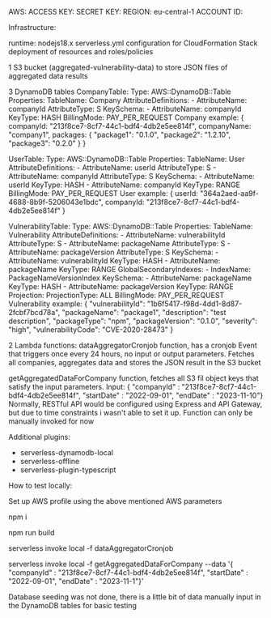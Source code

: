 AWS:
  ACCESS KEY: 
  SECRET KEY: 
  REGION: eu-central-1
  ACCOUNT ID: 

Infrastructure:

runtime: nodejs18.x
serverless.yml configuration for CloudFormation Stack deployment of resources and roles/policies

1 S3 bucket (aggregated-vulnerability-data) to store JSON files of aggregated data results

3 DynamoDB tables
  CompanyTable:
        Type: AWS::DynamoDB::Table
        Properties:
          TableName: Company
          AttributeDefinitions:
            - AttributeName: companyId
              AttributeType: S
          KeySchema:
            - AttributeName: companyId
              KeyType: HASH
          BillingMode: PAY_PER_REQUEST
  Company example:
  {
    companyId: "213f8ce7-8cf7-44c1-bdf4-4db2e5ee814f",
    companyName: "company1",
    packages: {
      "package1": "0.1.0",
      "package2": "1.2.10",
      "package3": "0.2.0"
    }
  }

  UserTable:
      Type: AWS::DynamoDB::Table
      Properties:
        TableName: User
        AttributeDefinitions:
          - AttributeName: userId
            AttributeType: S
          - AttributeName: companyId
            AttributeType: S
        KeySchema:
          - AttributeName: userId
            KeyType: HASH
          - AttributeName: companyId
            KeyType: RANGE
        BillingMode: PAY_PER_REQUEST
  User example:
  {
    userId: "364a2aed-aa9f-4688-8b9f-5206043e1bdc",
    companyId: "213f8ce7-8cf7-44c1-bdf4-4db2e5ee814f"
  }

  VulnerabilityTable:
      Type: AWS::DynamoDB::Table
      Properties:
        TableName: Vulnerability
        AttributeDefinitions:
          - AttributeName: vulnerabilityId
            AttributeType: S
          - AttributeName: packageName
            AttributeType: S
          - AttributeName: packageVersion
            AttributeType: S
        KeySchema:
          - AttributeName: vulnerabilityId
            KeyType: HASH
          - AttributeName: packageName
            KeyType: RANGE
        GlobalSecondaryIndexes:
          - IndexName: PackageNameVersionIndex
            KeySchema:
              - AttributeName: packageName
                KeyType: HASH
              - AttributeName: packageVersion
                KeyType: RANGE
            Projection:
              ProjectionType: ALL
        BillingMode: PAY_PER_REQUEST
  Vulnerability example:
  {
  "vulnerabilityId": "1b6f5417-f98d-4dd1-8d87-2fcbf7bcd78a",
  "packageName": "package1",
  "description": "test description",
  "packageType": "npm",
  "packageVersion": "0.1.0",
  "severity": "high",
  "vulnerabilityCode": "CVE-2020-28473"
}

2 Lambda functions:
  dataAggregatorCronjob function, has a cronjob Event that triggers once every 24 hours, no input or output parameters. Fetches all companies, aggregates data and stores the JSON result in the S3 bucket

  getAggregatedDataForCompany function, fetches all S3 fil object keys that satisfy the input parameters.
  Input: 
  { "companyId" : "213f8ce7-8cf7-44c1-bdf4-4db2e5ee814f", "startDate" : "2022-09-01", "endDate" : "2023-11-10"}
  Normally, RESTful API would be configured using Express and API Gateway, but due to time constraints i wasn't able to set it up. Function can only be manually invoked for now

  Additional plugins:
  - serverless-dynamodb-local
  - serverless-offline
  - serverless-plugin-typescript

How to test locally:

Set up AWS profile using the above mentioned AWS parameters

npm i

npm run build

serverless invoke local -f dataAggregatorCronjob

serverless invoke local -f getAggregatedDataForCompany --data '{ "companyId" : "213f8ce7-8cf7-44c1-bdf4-4db2e5ee814f", "startDate" : "2022-09-01", "endDate" : "2023-11-1"}'

Database seeding was not done, there is a little bit of data manually input in the DynamoDB tables for basic testing

